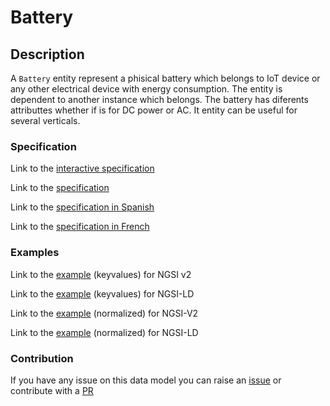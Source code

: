 # Battery

## Description 

A `Battery` entity represent a phisical battery which belongs to IoT device or
any other electrical device with energy consumption. The entity is dependent to
another instance which belongs. The battery has diferents attributtes whether
if is for DC power or AC. It entity can be useful for several verticals.

### Specification

Link to the [interactive specification](https://swagger.lab.fiware.org/?url=https://smart-data-models.github.io/dataModel.Battery/Battery/swagger.yaml)

Link to the [specification](https://github.com/smart-data-models/dataModel.Battery/blob/master/Battery/doc/spec.md)

Link to the [specification in Spanish](https://github.com/smart-data-models/dataModel.Battery/blob/master/Battery/doc/spec_ES.md)

Link to the [specification in French](https://github.com/smart-data-models/dataModel.Battery/blob/master/Battery/doc/spec_FR.md)
### Examples

Link to the [example](https://smart-data-models.github.io/dataModel.Battery/Battery/examples/example.json) (keyvalues) for NGSI v2

Link to the [example](https://smart-data-models.github.io/dataModel.Battery/Battery/examples/example.jsonld) (keyvalues) for NGSI-LD

Link to the [example](https://smart-data-models.github.io/dataModel.Battery/Battery/examples/example-normalized.json) (normalized) for NGSI-V2

Link to the [example](https://smart-data-models.github.io/dataModel.Battery/Battery/examples/example-normalized.jsonld) (normalized) for NGSI-LD
### Contribution

 If you have any issue on this data model you can raise an [issue](https://github.com/smart-data-models/dataModel.Battery/issues)  or contribute with a [PR](https://github.com/smart-data-models/dataModel.Battery/pulls)